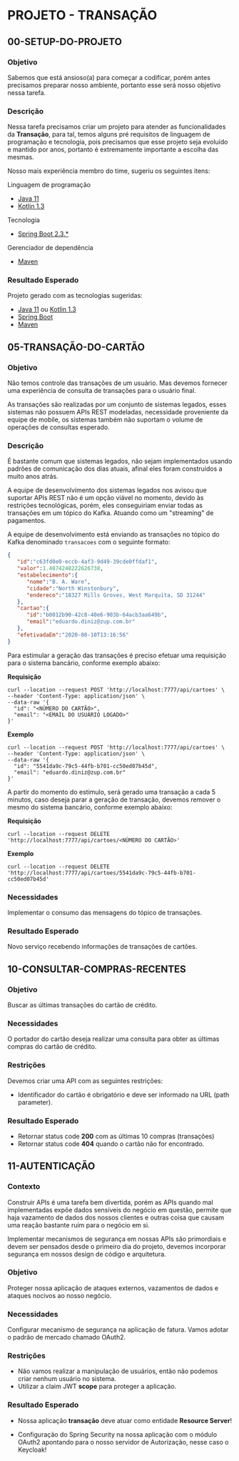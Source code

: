 # PROJETO - TRANSAÇÃO

## 00-SETUP-DO-PROJETO

### Objetivo

Sabemos que está ansioso(a) para começar a codificar, porém antes precisamos preparar nosso ambiente, portanto esse será nosso objetivo nessa tarefa.

### Descrição

Nessa tarefa precisamos criar um projeto para atender as funcionalidades da **Transação**, para tal, temos alguns pré requisitos de linguagem de programação e tecnologia, pois precisamos que esse projeto seja evoluído e mantido por anos, portanto é extremamente importante a escolha das mesmas.

Nosso mais experiência membro do time, sugeriu os seguintes itens:

Linguagem de programação

- [Java 11](https://www.oracle.com/java/technologies/javase-jdk11-downloads.html)
- [Kotlin 1.3](https://kotlinlang.org/)

Tecnologia

- [Spring Boot 2.3.*](https://spring.io/projects/spring-boot)

Gerenciador de dependência

- [Maven](https://maven.apache.org/)

### Resultado Esperado

Projeto gerado com as tecnologias sugeridas:

- [Java 11](https://www.oracle.com/java/technologies/javase-jdk11-downloads.html) ou [Kotlin 1.3](https://kotlinlang.org/)
- [Spring Boot](https://spring.io/projects/spring-boot)
- [Maven](https://maven.apache.org/)

## 05-TRANSAÇÃO-DO-CARTÃO

### Objetivo

Não temos controle das transações de um usuário. Mas devemos fornecer uma experiência de consulta de transações para o
usuário final.

As transações são realizadas por um conjunto de sistemas legados, esses sistemas não possuem APIs REST modeladas,
necessidade proveniente da equipe de mobile, os sistemas também não suportam o volume de operações de consultas esperado.

### Descrição

É bastante comum que sistemas legados, não sejam implementados usando padrões de comunicação dos dias atuais, afinal
eles foram construídos a muito anos atrás.

A equipe de desenvolvimento dos sistemas legados nos avisou que suportar APIs REST não é um opção viável no momento,
devido às restrições tecnológicas, porém, eles conseguiriam enviar todas as transações em um tópico do Kafka. Atuando
como um "streaming" de pagamentos.

A equipe de desenvolvimento está enviando as transações no tópico do Kafka denominado `transacoes` com o seguinte formato:

```json
{
   "id":"c63fd0e0-eccb-4af3-9d49-39cde0ffdaf1",
   "valor":1.4874248222626738,
   "estabelecimento":{
      "nome":"B. A. Ware",
      "cidade":"North Winstonbury",
      "endereco":"18327 Mills Groves, West Marquita, SD 31244"
   },
   "cartao":{
      "id":"b0012b90-42c8-40e6-903b-64acb3aa649b",
      "email":"eduardo.diniz@zup.com.br"
   },
   "efetivadaEm":"2020-08-10T13:16:56"
}
```

Para estimular a geração das transações é preciso efetuar uma requisição para o sistema bancário, conforme exemplo abaixo:

**Requisição**

```shell script
curl --location --request POST 'http://localhost:7777/api/cartoes' \
--header 'Content-Type: application/json' \
--data-raw '{
  "id": "<NÚMERO DO CARTÃO>",
  "email": "<EMAIL DO USUÁRIO LOGADO>"
}'
```

**Exemplo**

```shell script
curl --location --request POST 'http://localhost:7777/api/cartoes' \
--header 'Content-Type: application/json' \
--data-raw '{
  "id": "5541da9c-79c5-44fb-b701-cc50ed07b45d",
  "email": "eduardo.diniz@zup.com.br"
}'
```

A partir do momento do estimulo, será gerado uma transação a cada 5 minutos, caso deseja parar a geração de transação,
devemos remover o mesmo do sistema bancário, conforme exemplo abaixo:

**Requisição**

```shell script
curl --location --request DELETE 'http://localhost:7777/api/cartoes/<NÚMERO DO CARTÃO>'
```

**Exemplo**

```shell script
curl --location --request DELETE 'http://localhost:7777/api/cartoes/5541da9c-79c5-44fb-b701-cc50ed07b45d'
```

### Necessidades

Implementar o consumo das mensagens do tópico de transações.

### Resultado Esperado

Novo serviço recebendo informações de transações de cartões.

## 10-CONSULTAR-COMPRAS-RECENTES

### Objetivo

Buscar as últimas transações do cartão de crédito.

### Necessidades

O portador do cartão deseja realizar uma consulta para obter as últimas compras do cartão de crédito.

### Restrições

Devemos criar uma API com as seguintes restrições:

- Identificador do cartão é obrigatório e deve ser informado na URL (path parameter).

### Resultado Esperado

- Retornar status code **200** com as últimas 10 compras (transações)
- Retornar status code **404** quando o cartão não for encontrado.

## 11-AUTENTICAÇÃO

### Contexto

Construir APIs é uma tarefa bem divertida, porém as APIs quando mal implementadas expõe dados sensíveis
do negócio em questão, permite que haja vazamento de dados dos nossos clientes e outras coisa que causam uma
reação bastante ruim para o negócio em si.

Implementar mecanismos de segurança em nossas APIs são primordiais e devem ser pensados desde o primeiro dia do
projeto, devemos incorporar segurança em nossos design de código e arquitetura.

### Objetivo

Proteger nossa aplicação de ataques externos, vazamentos de dados e ataques nocivos ao nosso negócio.

### Necessidades

Configurar mecanismo de segurança na aplicação de fatura. Vamos adotar o padrão de mercado chamado OAuth2.

### Restrições

* Não vamos realizar a manipulação de usuários, então não podemos criar nenhum usuário no sistema.
* Utilizar a claim JWT **scope** para proteger a aplicação.

### Resultado Esperado

* Nossa aplicação **transação** deve atuar como entidade **Resource Server**!

* Configuração do Spring Security na nossa aplicação com o módulo OAuth2 apontando para o nosso servidor de Autorização,
  nesse caso o Keycloak!